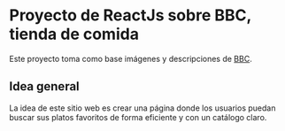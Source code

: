 # Proyecto de ReactJs sobre BBC, tienda de comida

Este proyecto toma como base imágenes y descripciones de [BBC](https://www.instagram.com/bbc.uy/).

## Idea general

La idea de este sitio web es crear una página donde los usuarios puedan buscar sus platos favoritos de forma eficiente y con un catálogo claro. 

###
